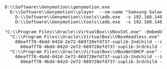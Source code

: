 <pre>
D:\\Software\\Genymotion\\genymotion.exe
  D:\\Software\\Genymotion\\player  --vm-name "Samsung Galaxy Note 3 - 4.4.4 - API 19 - 1080x1920"
    D:\\Software\\Genymotion\\tools\\adb.exe  -s 192.168.140.101:5555 shell
    D:\\Software\\Genymotion\\tools\\adb.exe  -s 192.168.140.101:5555 logcat -v time

"C:\\Program Files\\Oracle\\VirtualBox\\VBoxSVC.exe" -Embedding
  "C:\\Program Files\\Oracle\\VirtualBox\\VBoxHeadless.exe" --comment "Samsung Galaxy Note 3 - 4.4.4 - API 19 - 1080x1920" --startvm b204fb4b-11f8-48c2-b311-c2e9b9e9b9c2 --vrde config "--sup-hardening-log=D:\\Software\\Genymotion\\machines\\Samsung Galaxy Note 3 - 4.4.4 - API 19 - 1080x1920\\Logs\\VBoxHardening.log"
    60eaff78-4bdd-042d-2e72-669728efd737-suplib-2ndchild --comment "Samsung Galaxy Note 3 - 4.4.4 - API 19 - 1080x1920" --startvm b204fb4b-11f8-48c2-b311-c2e9b9e9b9c2 --vrde config "--sup-hardening-log=D:\\Software\\Genymotion\\machines\\Samsung Galaxy Note 3 - 4.4.4 - API 19 - 1080x1920\\Logs\\VBoxHardening.log"
      60eaff78-4bdd-042d-2e72-669728efd737-suplib-3rdchild --comment "Samsung Galaxy Note 3 - 4.4.4 - API 19 - 1080x1920" --startvm b204fb4b-11f8-48c2-b311-c2e9b9e9b9c2 --vrde config "--sup-hardening-log=D:\\Software\\Genymotion\\machines\\Samsung Galaxy Note 3 - 4.4.4 - API 19 - 1080x1920\\Logs\\VBoxHardening.log"
  "C:\\Program Files\\Oracle\\VirtualBox\\VBoxNetDHCP.exe" --ip-address 192.168.140.100 --lower-ip 192.168.140.101 --mac-address 08:00:27:FD:3C:39 --netmask 255.255.255.0 --network "HostInterfaceNetworking-VirtualBox Host-Only Ethernet Adapter #2" --trunk-name \\DEVICE\\{2E7D65ED-EAD6-4431-BCA5-CC9F72EEA751} --trunk-type netflt --upper-ip 192.168.140.254
    60eaff78-4bdd-042d-2e72-669728efd737-suplib-2ndchild --ip-address 192.168.140.100 --lower-ip 192.168.140.101 --mac-address 08:00:27:FD:3C:39 --netmask 255.255.255.0 --network "HostInterfaceNetworking-VirtualBox Host-Only Ethernet Adapter #2" --trunk-name \\DEVICE\\{2E7D65ED-EAD6-4431-BCA5-CC9F72EEA751} --trunk-type netflt --upper-ip 192.168.140.254
      60eaff78-4bdd-042d-2e72-669728efd737-suplib-3rdchild --ip-address 192.168.140.100 --lower-ip 192.168.140.101 --mac-address 08:00:27:FD:3C:39 --netmask 255.255.255.0 --network "HostInterfaceNetworking-VirtualBox Host-Only Ethernet Adapter #2" --trunk-name \\DEVICE\\{2E7D65ED-EAD6-4431-BCA5-CC9F72EEA751} --trunk-type netflt --upper-ip 192.168.140.254
</pre>